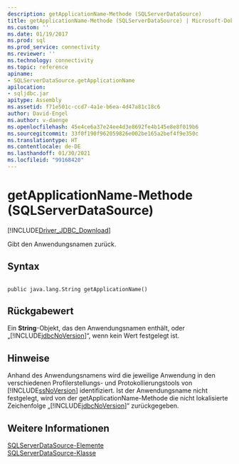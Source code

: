 ```yaml
---
description: getApplicationName-Methode (SQLServerDataSource)
title: getApplicationName-Methode (SQLServerDataSource) | Microsoft-Dokumentation
ms.custom: ''
ms.date: 01/19/2017
ms.prod: sql
ms.prod_service: connectivity
ms.reviewer: ''
ms.technology: connectivity
ms.topic: reference
apiname:
- SQLServerDataSource.getApplicationName
apilocation:
- sqljdbc.jar
apitype: Assembly
ms.assetid: f71e501c-ccd7-4a1e-b6ea-4d47a81c18c6
author: David-Engel
ms.author: v-daenge
ms.openlocfilehash: 45e4ce6a37e24ee4d3e8692fe4b145e8e8f019b6
ms.sourcegitcommit: 33f0f190f962059826e002be165a2bef4f9e350c
ms.translationtype: HT
ms.contentlocale: de-DE
ms.lasthandoff: 01/30/2021
ms.locfileid: "99168420"
---
```

# <a name="getapplicationname-method-sqlserverdatasource"></a>getApplicationName-Methode (SQLServerDataSource)
[!INCLUDE[Driver_JDBC_Download](../../../includes/driver_jdbc_download.md)]

  Gibt den Anwendungsnamen zurück.  
  
## <a name="syntax"></a>Syntax  
  
```  
  
public java.lang.String getApplicationName()  
```  
  
## <a name="return-value"></a>Rückgabewert  
 Ein **String**-Objekt, das den Anwendungsnamen enthält, oder „[!INCLUDE[jdbcNoVersion](../../../includes/jdbcnoversion_md.md)]“, wenn kein Wert festgelegt ist.  
  
## <a name="remarks"></a>Hinweise  
 Anhand des Anwendungsnamens wird die jeweilige Anwendung in den verschiedenen Profilerstellungs- und Protokollierungstools von [!INCLUDE[ssNoVersion](../../../includes/ssnoversion-md.md)] identifiziert. Ist der Anwendungsname nicht festgelegt, wird von der getApplicationName-Methode die nicht lokalisierte Zeichenfolge „[!INCLUDE[jdbcNoVersion](../../../includes/jdbcnoversion_md.md)]“ zurückgegeben.  
  
## <a name="see-also"></a>Weitere Informationen  
 [SQLServerDataSource-Elemente](../../../connect/jdbc/reference/sqlserverdatasource-members.md)   
 [SQLServerDataSource-Klasse](../../../connect/jdbc/reference/sqlserverdatasource-class.md)  
  
  
